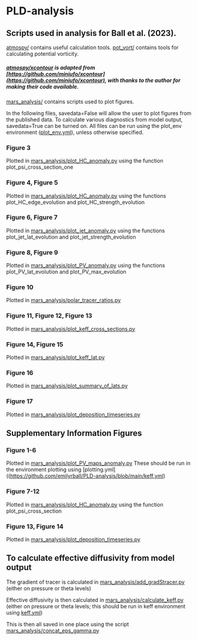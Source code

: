 # PLD-analysis #

## Scripts used in analysis for Ball et al. (2023).

[atmospy/](https://github.com/emilyrball/PLD-analysis/tree/main/atmospy) contains useful calculation tools.
[pot_vort/](https://github.com/emilyrball/PLD-analysis/tree/main/pot_vort) contains tools for calculating potential vorticity.

##### [atmospy/xcontour](https://github.com/emilyrball/PLD-analysis/tree/main/atmospy/xcontour) is adapted from [https://github.com/miniufo/xcontour](https://github.com/miniufo/xcontour), with thanks to the author for making their code available.

[mars_analysis/](https://github.com/emilyrball/PLD-analysis/tree/main/mars_analysis) contains scripts used to plot figures.

In the following files, savedata=False will allow the user to plot figures from the published data. To calculate various diagnostics from model output, savedata=True can be turned on. All files can be run using the plot_env environment ([plot_env.yml](https://github.com/emilyrball/PLD-analysis/blob/main/plot_env.yml)), unless otherwise specified.

### Figure 3
Plotted in [mars_analysis/plot_HC_anomaly.py](https://github.com/emilyrball/PLD-analysis/blob/main/mars_analysis/plot_HC_anomaly.py) using the function plot_psi_cross_section_one

### Figure 4, Figure 5
Plotted in [mars_analysis/plot_HC_anomaly.py](https://github.com/emilyrball/PLD-analysis/blob/main/mars_analysis/plot_HC_anomaly.py) using the functions plot_HC_edge_evolution and plot_HC_strength_evolution

### Figure 6, Figure 7
Plotted in [mars_analysis/plot_jet_anomaly.py](https://github.com/emilyrball/PLD-analysis/blob/main/mars_analysis/plot_jet_anomaly.py) using the functions plot_jet_lat_evolution and plot_jet_strength_evolution

### Figure 8, Figure 9
Plotted in [mars_analysis/plot_PV_anomaly.py](https://github.com/emilyrball/PLD-analysis/blob/main/mars_analysis/plot_PV_anomaly.py) using the functions plot_PV_lat_evolution and plot_PV_max_evolution

### Figure 10
Plotted in [mars_analysis/polar_tracer_ratios.py](https://github.com/emilyrball/PLD-analysis/blob/main/mars_analysis/polar_tracer_ratios.py)

### Figure 11, Figure 12, Figure 13
Plotted in [mars_analysis/plot_keff_cross_sections.py](https://github.com/emilyrball/PLD-analysis/blob/main/mars_analysis/plot_keff_cross_sections.py)

### Figure 14, Figure 15
Plotted in [mars_analysis/plot_keff_lat.py](https://github.com/emilyrball/PLD-analysis/blob/main/mars_analysis/plot_keff_lat.py)

### Figure 16
Plotted in [mars_analysis/plot_summary_of_lats.py](https://github.com/emilyrball/PLD-analysis/blob/main/mars_analysis/plot_summary_of_lats.py)

### Figure 17
Plotted in [mars_analysis/plot_deposition_timeseries.py](https://github.com/emilyrball/PLD-analysis/blob/main/mars_analysis/plot_deposition_timeseries.py)


## Supplementary Information Figures
### Figure 1-6
Plotted in [mars_analysis/plot_PV_maps_anomaly.py](https://github.com/emilyrball/PLD-analysis/blob/main/mars_analysis/plot_PV_maps_anomaly.py)
These should be run in the environment plotting using [plotting.yml]((https://github.com/emilyrball/PLD-analysis/blob/main/keff.yml)

### Figure 7-12
Plotted in [mars_analysis/plot_HC_anomaly.py](https://github.com/emilyrball/PLD-analysis/blob/main/mars_analysis/plot_HC_anomaly.py) using the function plot_psi_cross_section

### Figure 13, Figure 14
Plotted in [mars_analysis/plot_deposition_timeseries.py](https://github.com/emilyrball/PLD-analysis/blob/main/mars_analysis/plot_deposition_timeseries.py)

## To calculate effective diffusivity from model output

The gradient of tracer is calculated in [mars_analysis/add_gradStracer.py](https://github.com/emilyrball/PLD-analysis/blob/main/mars_analysis/add_gradStracer.py) (either on pressure or theta levels)

Effective diffusivity is then calculated in [mars_analysis/calculate_keff.py](https://github.com/emilyrball/PLD-analysis/blob/main/mars_analysis/calculate_keff.py) (either on pressure or theta levels; this should be run in keff environment using [keff.yml](https://github.com/emilyrball/PLD-analysis/blob/main/keff.yml))

This is then all saved in one place using the script [mars_analysis/concat_eps_gamma.py](https://github.com/emilyrball/PLD-analysis/blob/main/mars_analysis/concat_eps_gamma.py)

